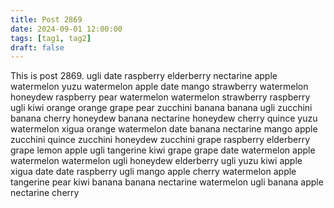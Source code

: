```yaml
---
title: Post 2869
date: 2024-09-01 12:00:00
tags: [tag1, tag2]
draft: false
---
```

This is post 2869.
ugli
date
raspberry
elderberry
nectarine
apple
watermelon
yuzu
watermelon
apple
date
mango
strawberry
watermelon
honeydew
raspberry
pear
watermelon
watermelon
strawberry
raspberry
ugli
kiwi
orange
orange
grape
pear
zucchini
banana
banana
ugli
zucchini
banana
cherry
honeydew
banana
nectarine
honeydew
cherry
quince
yuzu
watermelon
xigua
orange
watermelon
date
banana
nectarine
mango
apple
zucchini
quince
zucchini
honeydew
zucchini
grape
raspberry
elderberry
grape
lemon
apple
ugli
tangerine
kiwi
grape
grape
date
watermelon
apple
watermelon
watermelon
ugli
honeydew
elderberry
ugli
yuzu
kiwi
apple
xigua
date
date
raspberry
ugli
mango
apple
cherry
watermelon
apple
tangerine
pear
kiwi
banana
banana
nectarine
watermelon
ugli
banana
apple
nectarine
cherry
